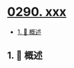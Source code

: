 # [0290. xxx](https://github.com/Tdahuyou/TNotes.leetcode/tree/main/notes/0290.%20xxx)

<!-- region:toc -->

- [1. 📝 概述](#1--概述)

<!-- endregion:toc -->

## 1. 📝 概述

